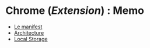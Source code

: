 # Chrome (_Extension_) : Memo

- [Le manifest](https://github.com/OSW3-Campus/Chrome-Extension-memo/tree/manifest)
- [Architecture](https://github.com/OSW3-Campus/Chrome-Extension-memo/tree/scaffolding)
- [Local Storage](https://github.com/OSW3-Campus/Chrome-Extension-memo/tree/localstorage)